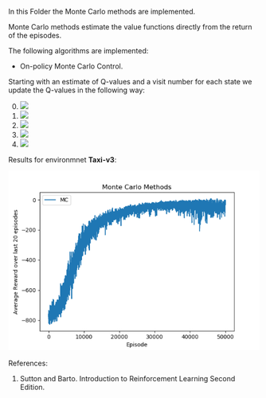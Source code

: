 In this Folder the Monte Carlo methods are implemented.

Monte Carlo methods estimate the value functions directly from the return of the episodes.

The following algorithms are implemented:

+ On-policy Monte Carlo Control.

Starting with an estimate of Q-values and a visit number for each state we update the Q-values in the following way:

0. <img src="https://render.githubusercontent.com/render/math?math=G=0, \ \ \ \ \tau \sim (S_0, A_0, R_1, ...)">
1. <img src="https://render.githubusercontent.com/render/math?math=From \ \ \ \ \ t=T-1 \ \ \ \ \ to \ \ \ \ \ 0 "> 
2. <img src="https://render.githubusercontent.com/render/math?math=G = \gamma G %2B R_{t%2B1}">
3. <img src="https://render.githubusercontent.com/render/math?math=N(s,a) = 1 \ \ \ \or \ \ \ \N(s,a) = N(s,a) %2B 1 \ \ \ \(depending \ \ \ \ on \ \ \ \ the \ \ \ \ strategy)">  
4. <img src="https://render.githubusercontent.com/render/math?math=Q(s,a) = Q(s,a) %2B 1/N(s,a)(G - Q(s,a))"> 

Results for environmnet **Taxi-v3**:

![MC](https://github.com/Tomeu7/Reinforcement-Learning-Think-Tank/blob/master/docs/Monte_Carlo.png)

References:

1. Sutton and Barto. Introduction to Reinforcement Learning Second Edition.